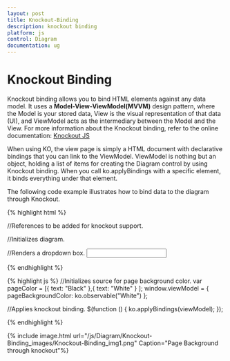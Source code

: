 ```yaml
---
layout: post
title: Knockout-Binding
description: knockout binding
platform: js
control: Diagram
documentation: ug
---
```


# Knockout Binding

Knockout binding allows you to bind HTML elements against any data model. It uses a **Model-View-ViewModel(MVVM)** design pattern, where the Model is your stored data, View is the visual representation of that data (UI), and ViewModel acts as the intermediary between the Model and the View. For more information about the Knockout binding, refer to the online documentation: [Knockout JS](/js/Introduction/KnockoutJS)

When using KO, the view page is simply a HTML document with declarative bindings that you can link to the ViewModel. ViewModel is nothing but an object, holding a list of items for creating the Diagram control by using Knockout binding. When you call ko.applyBindings with a specific element, it binds everything under that element.

The following code example illustrates how to bind data to the diagram through Knockout.

{% highlight html %}

//References to be added for knockout support.
<script src="http://ajax.aspnetcdn.com/ajax/knockout/knockout-2.2.1.js"></script>
<script src="http://cdn.syncfusion.com/js/web/ej.unobtrusive-latest.min.js"></script>
<script src="http://cdn.syncfusion.com/js/ej.widget.ko-latest.min.js"></script>

//Initializes diagram.
<div id="diagram" data-bind="ejDiagram: ({
    height: '500px', width: '700px',
    backgroundColor: 'whitesmoke',
    pageSettings: {
        pageBackgroundColor: pageBackgroundColor,
        pageWidth: 500,
        pageHeight: 500
    }})">
</div>
<div>
    //Renders a dropdown box.
    <input id="Text1" data-bind="ejDropDownList:{ dataSource: pageColor, value: pageBackgroundColor, width: '100px'}">
</div>

{% endhighlight %}

{% highlight js %}
//Initializes source for page background color.
var pageColor = [{ text: "Black" },{ text: "White" } ];
window.viewModel = { pageBackgroundColor: ko.observable("White")                 };

//Applies knockout binding.
$(function () {
    ko.applyBindings(viewModel);
});

{% endhighlight %}

{% include image.html url="/js/Diagram/Knockout-Binding_images/Knockout-Binding_img1.png" Caption="Page Background through knockout"%}
